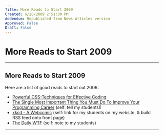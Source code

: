 ```yaml
---
Title: More Reads to Start 2009
Created: 6/26/2009 2:51:30 PM
Addendum: Republished from News Articles version
Approved: False
Draft: False
---
```

# More Reads to Start 2009

---

## More Reads to Start 2009

Here are a list of good reads to start out 2009:

- [Powerful CSS-Techniques for Effective Coding](http://www.smashingmagazine.com/2008/02/21/powerful-css-techniques-for-effective-coding/)
- [The Single Most Important Thing You Must Do To Improve Your Programming Career](http://weblog.raganwald.com/2008/04/single-most-important-thing-you-must-do.html) (self: tell my students!)
- [xkcd - A Webcomic](http://xkcd.com/378/) (self: link for my students on my website, & build RSS feed onto front page)
- [The Daily WTF](http://thedailywtf.com/) (self: note to my students)

<script src="/DesktopModules/itcMetaPost/js/m.js" type="text/javascript"></script>


---

